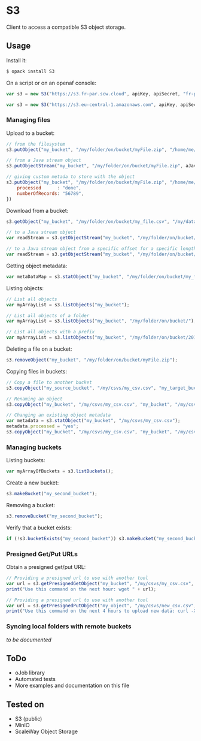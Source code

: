 # S3

Client to access a compatible S3 object storage.

## Usage

Install it:

````bash
$ opack install S3
````

On a script or on an openaf console:

````javascript
var s3 = new S3("https://s3.fr-par.scw.cloud", apiKey, apiSecret, "fr-par"); // connecting to ScaleWay

var s3 = new S3("https://s3.eu-central-1.amazonaws.com", apiKey, apiSecret, "eu-central-1"); // connecting to AWS S3
````

### Managing files

Upload to a bucket: 
````javascript
// from the filesystem
s3.putObject("my_bucket", "/my/folder/on/bucket/myFile.zip", "/home/me/myFile.zip");

// from a Java stream object
s3.putObjectStream("my_bucket", "/my/folder/on/bucket/myFile.zip", aJavaStreamObject);

// giving custom metada to store with the object
s3.putObject("my_bucket", "/my/folder/on/bucket/myFile.zip", "/home/me/myFile.zip", {
    processed      : "done",
    numberOfRecords: "56789",
})
````

Download from a bucket:

````javascript
s3.getObject("my_bucket", "/my/folder/on/bucket/my_file.csv", "/my/data/csvs/my_file.csv");

// to a Java stream object
var readStream = s3.getObjectStream("my_bucket", "/my/folder/on/bucket/my_file.csv");

// to a Java stream object from a specific offset for a specific length
var readStream = s3.getObjectStream("my_bucket", "/my/folder/on/bucket/my_file.csv", 12345, 128);
````

Getting object metadata:

````javascript
var metaDataMap = s3.statObject("my_bucket", "/my/folder/on/bucket/my_file.csv");
````

Listing objects:

````javascript
// List all objects
var myArrayList = s3.listObjects("my_bucket");

// List all objects of a folder
var myArrayList = s3.listObjects("my_bucket", "/my/folder/on/bucket/");

// List all objects with a prefix
var myArrayList = s3.listObjects("my_bucket", "/my/folder/on/bucket/2019-05");
````

Deleting a file on a bucket:

````javascript
s3.removeObject("my_bucket", "/my/folder/on/bucket/myFile.zip");
````

Copying files in buckets:

````javascript
// Copy a file to another bucket
s3.copyObject("my_source_bucket", "/my/csvs/my_csv.csv", "my_target_bucket", "/archive/csvs/my_csv.csv");

// Renaming an object
s3.copyObject("my_bucket", "/my/csvs/my_csv.csv", "my_bucket", "/my/csvs/my_csv.csv.done");

// Changing an existing object metadata
var metadata = s3.statObject("my_bucket", "/my/csvs/my_csv.csv");
metadata.processed = "yes";
s3.copyObject("my_bucket", "/my/csvs/my_csv.csv", "my_bucket", "/my/csvs/my_csv.csv", metadata);
````

### Managing buckets

Listing buckets:
````javascript
var myArrayOfBuckets = s3.listBuckets();
````

Create a new bucket:
````javascript
s3.makeBucket("my_second_bucket");
````

Removing a bucket:
````javascript
s3.removeBucket("my_second_bucket");
````

Verify that a bucket exists:
````javascript
if (!s3.bucketExists("my_second_bucket")) s3.makeBucket("my_second_bucket");
````

### Presigned Get/Put URLs

Obtain a presigned get/put URL:

````javascript
// Providing a presigned url to use with another tool
var url = s3.getPresignedGetObject("my_bucket", "/my/csvs/my_csv.csv", 60 * 60);
print("Use this command on the next hour: wget " + url);

// Providing a presigned url to use with another tool
var url = s3.getPresignedPutObject("my_object", "/my/csvs/new_csv.csv", 60 * 60 * 4);
print("Use this command on the next 4 hours to upload new data: curl -XPOST " + url + " --data-binary new_csv.csv");
````

### Syncing local folders with remote buckets

_to be documented_

## ToDo

* oJob library
* Automated tests
* More examples and documentation on this file

## Tested on

* S3 (public)
* MinIO
* ScaleWay Object Storage